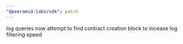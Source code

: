 ```yaml
---
"@peeramid-labs/sdk": patch
---
```


log queries now attempt to find contract creation block to incease log filtering speed
